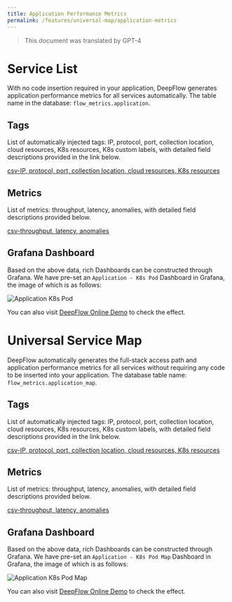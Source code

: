 ```yaml
---
title: Application Performance Metrics
permalink: /features/universal-map/application-metrics
---
```


> This document was translated by GPT-4

# Service List

With no code insertion required in your application, DeepFlow generates application performance metrics for all services automatically. The table name in the database: `flow_metrics.application`.

## Tags

List of automatically injected tags: IP, protocol, port, collection location, cloud resources, K8s resources, K8s custom labels, with detailed field descriptions provided in the link below.

[csv-IP, protocol, port, collection location, cloud resources, K8s resources](https://raw.githubusercontent.com/deepflowio/deepflow/main/server/querier/db_descriptions/clickhouse/tag/flow_metrics/application.ch)

## Metrics

List of metrics: throughput, latency, anomalies, with detailed field descriptions provided below.

[csv-throughput, latency, anomalies](https://raw.githubusercontent.com/deepflowio/deepflow/main/server/querier/db_descriptions/clickhouse/metrics/flow_metrics/application.ch)

## Grafana Dashboard

Based on the above data, rich Dashboards can be constructed through Grafana. We have pre-set an `Application - K8s Pod` Dashboard in Grafana, the image of which is as follows:

![Application K8s Pod](https://yunshan-guangzhou.oss-cn-beijing.aliyuncs.com/pub/pic/202208236304362eb5efd.png)

You can also visit [DeepFlow Online Demo](https://ce-demo.deepflow.yunshan.net/d/Application_K8s_Pod/application-k8s-pod?var-namespace=deepflow-otel-grpc-demo&from=deepflow-doc) to check the effect.

# Universal Service Map

DeepFlow automatically generates the full-stack access path and application performance metrics for all services without requiring any code to be inserted into your application. The database table name: `flow_metrics.application_map`.

## Tags

List of automatically injected tags: IP, protocol, port, collection location, cloud resources, K8s resources, K8s custom labels, with detailed field descriptions provided in the link below.

[csv-IP, protocol, port, collection location, cloud resources, K8s resources](https://raw.githubusercontent.com/deepflowio/deepflow/main/server/querier/db_descriptions/clickhouse/tag/flow_metrics/application_map.ch)

## Metrics

List of metrics: throughput, latency, anomalies, with detailed field descriptions provided below.

[csv-throughput, latency, anomalies](https://raw.githubusercontent.com/deepflowio/deepflow/main/server/querier/db_descriptions/clickhouse/metrics/flow_metrics/application_map.ch)

## Grafana Dashboard

Based on the above data, rich Dashboards can be constructed through Grafana. We have pre-set an `Application - K8s Pod Map` Dashboard in Grafana, the image of which is as follows:

![Application K8s Pod Map](https://yunshan-guangzhou.oss-cn-beijing.aliyuncs.com/pub/pic/202208236304413c79b43.png)

You can also visit [DeepFlow Online Demo](https://ce-demo.deepflow.yunshan.net/d/Application_K8s_Pod_Map/application-k8s-pod-map?var-namespace=deepflow-otel-grpc-demo&from=deepflow-doc) to check the effect.
